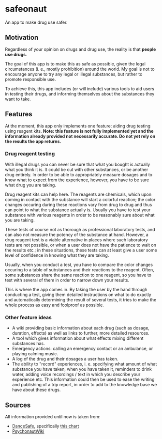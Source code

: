 # safeonaut

An app to make drug use safer.

## Motivation

Regardless of your opinion on drugs and drug use, the reality is that **people use drugs**.

The goal of this app is to make this as safe as possible, given the legal circumstances
(i. e., mostly prohibition) around the world. My goal is not to encourage anyone
to try any legal or illegal substances, but rather to promote responsible use.

To achieve this, this app includes (or will include) various tools to aid users in
testing their drugs, and informing themselves about the substances they want to take.

## Features

At the moment, this app only implements one feature: aiding drug testing using reagent kits.
**Note: this feature is not fully implemented yet and the information already provided not 
necessarily accurate. Do not yet rely on the results the app returns.**

### Drug reagent testing

With illegal drugs you can never be sure that what you bought is actually what you think it is. 
It could be cut with other substances, or be another drug entirely. In order to be able to 
appropriately measure dosages and to know what to expect from the experience, however, you have 
to be sure what drug you are taking.

Drug reagent kits can help here. The reagents are chemicals, which upon coming in contact with
the substance will start a colorful reaction; the color changes occuring during these reactions
vary from drug to drug and thus can point to what the substance actually is. Usually you have to
test your substance with various reagents in order to be reasonably sure about what you are taking.

These tests of course not as thorough as professional laboratory tests, and can also not
measure the potency of the substance at hand. However, a drug reagent test is a viable alternative
in places where such laboratory tests are not possible, or when a user does not have the patience 
to wait on the results etc.; in these situations, these tests can at least give a user some
level of confidence in knowing what they are taking.

Usually, when you conduct a test, you have to compare the color changes occuring to a table
of substances and their reactions to the reagent. Often, some substances share the same reaction 
to one reagent, so you have to test with several of them in order to narrow down your results.

This is where the app comes in. By taking the user by the hand through conducting a test,
giving them detailed instructions on what to do exactly and automatically determining the result
of several tests, it tries to make the whole process as easy and foolproof as possible.

### Other feature ideas

- A wiki providing basic information about each drug (such as dosage, duration, effects) as well as
links to further, more detailed resources.
- A tool which gives information about what effects mixing different substances has.
- Emergency actions: calling an emergency contact or an ambulance, or playing calming music.
- A log of the drug and their dosages a user has taken.
- The ability to "record" experiences, i. e. specifying what amount of what substance you have taken,
when you have taken it, reminders to drink water, adding voice recordings / text in which you describe 
your experience etc. This information could then be used to ease the writing and publishing of a trip 
report, in order to add to the knowledge base we have about these drugs.

## Sources

All information provided until now is taken from:

- [DanceSafe](https://dancesafe.org/), specifically [this chart](https://dancesafe.org/wp-content/uploads/2014/02/2022-color-chart.png)
- [PsychonautWiki](https://psychonautwiki.org/wiki/Main_Page)

